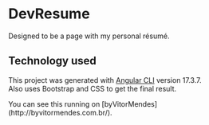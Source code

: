 # DevResume

Designed to be a page with my personal résumé.

## Technology used

This project was generated with [Angular CLI](https://github.com/angular/angular-cli) version 17.3.7. <br />
Also uses Bootstrap and CSS to get the final result.
<p>
You can see this running on [byVitorMendes](http://byvitormendes.com.br/).
